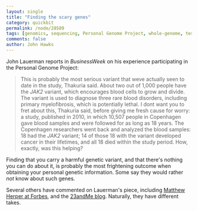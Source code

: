 ```yaml
---
layout: single 
title: "Finding the scary genes" 
category: quickbit
permalink: /node/28589
tags: [genomics, sequencing, Personal Genome Project, whole-genome, testing, biotech, health] 
comments: false 
author: John Hawks 
---
```


John Lauerman reports in <em>BusinessWeek</em> on his experience participating in the Personal Genome Project: 

<blockquote>This is probably the most serious variant that weve actually seen to date in the study, Thakuria said. About two out of 1,000 people have the <em>JAK2</em> variant, which encourages blood cells to grow and divide. The variant is used to diagnose three rare blood disorders, including primary myelofibrosis, which is potentially lethal. I dont want you to fret about this, Thakuria said, before giving me fresh cause for worry: a study, published in 2010, in which 10,507 people in Copenhagen gave blood samples and were followed for as long as 18 years. The Copenhagen researchers went back and analyzed the blood samples: 18 had the <em>JAK2</em> variant; 14 of those 18 with the variant developed cancer in their lifetimes, and all 18 died within the study period. How, exactly, was this helping?</blockquote>

Finding that you carry a harmful genetic variant, and that there's nothing you can do about it, is probably the most frightening outcome when obtaining your personal genetic information. Some say they would rather <em>not</em> know about such genes. 

Several others have commented on Lauerman's piece, including <a href="http://www.forbes.com/sites/matthewherper/2012/03/06/when-getting-your-genome-is-terrifying/">Matthew Herper at Forbes</a>, and the <a href="http://spittoon.23andme.com/2012/03/07/silver-linings/">23andMe blog</a>. Naturally, they have different takes. 

